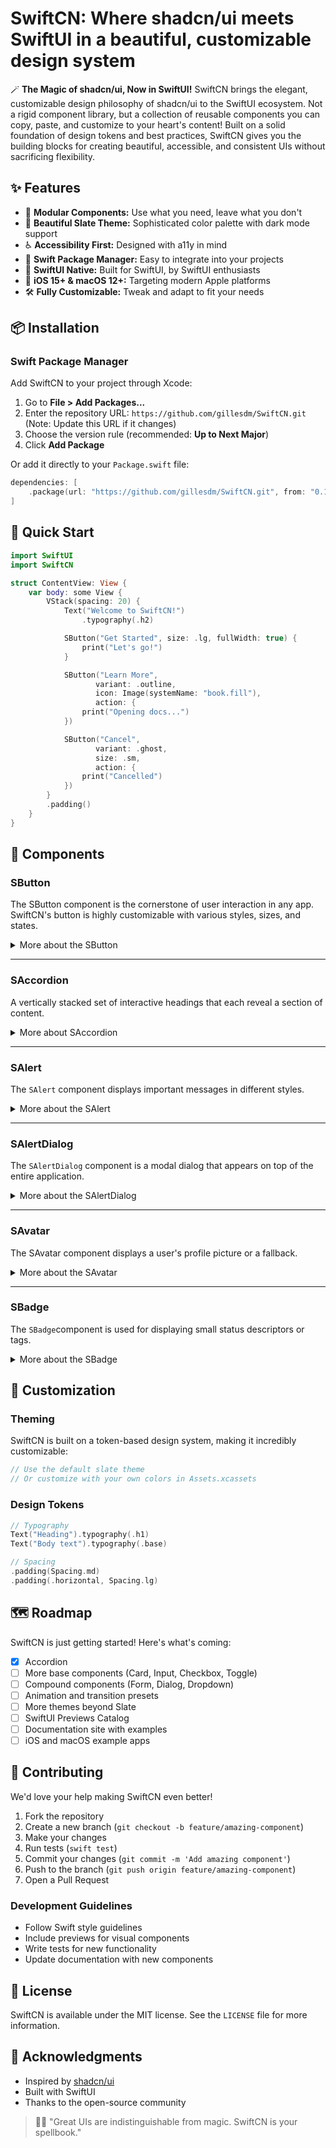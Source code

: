 
# SwiftCN: Where shadcn/ui meets SwiftUI in a beautiful, customizable design system

🪄 **The Magic of shadcn/ui, Now in SwiftUI!**
SwiftCN brings the elegant, customizable design philosophy of shadcn/ui to the SwiftUI ecosystem. Not a rigid component library, but a collection of reusable components you can copy, paste, and customize to your heart's content!
Built on a solid foundation of design tokens and best practices, SwiftCN gives you the building blocks for creating beautiful, accessible, and consistent UIs without sacrificing flexibility.

## ✨ Features
-  🧩 **Modular Components:** Use what you need, leave what you don't
-  🎨 **Beautiful Slate Theme:** Sophisticated color palette with dark mode support
-  ♿ **Accessibility First:** Designed with a11y in mind
-  🧪 **Swift Package Manager:** Easy to integrate into your projects
-  💪 **SwiftUI Native:** Built for SwiftUI, by SwiftUI enthusiasts
-  🎯 **iOS 15+ & macOS 12+:** Targeting modern Apple platforms
-  🛠️ **Fully Customizable:** Tweak and adapt to fit your needs

## 📦 Installation
### Swift Package Manager
Add SwiftCN to your project through Xcode:
1. Go to **File > Add Packages...**
2. Enter the repository URL: `https://github.com/gillesdm/SwiftCN.git` (Note: Update this URL if it changes)
3. Choose the version rule (recommended: **Up to Next Major**)
4. Click **Add Package**

Or add it directly to your `Package.swift` file:

```swift
dependencies: [
    .package(url: "https://github.com/gillesdm/SwiftCN.git", from: "0.1.0") // Note: Update this URL if it changes
]
```

## 🚀 Quick Start
```swift
import SwiftUI
import SwiftCN

struct ContentView: View {
    var body: some View {
        VStack(spacing: 20) {
            Text("Welcome to SwiftCN!")
                .typography(.h2)

            SButton("Get Started", size: .lg, fullWidth: true) {
                print("Let's go!")
            }

            SButton("Learn More",
                   variant: .outline,
                   icon: Image(systemName: "book.fill"),
                   action: {
                print("Opening docs...")
            })

            SButton("Cancel",
                   variant: .ghost,
                   size: .sm,
                   action: {
                print("Cancelled")
            })
        }
        .padding()
    }
}
```

## 🧩 Components

### SButton
The SButton component is the cornerstone of user interaction in any app. SwiftCN's button is highly customizable with various styles, sizes, and states.

<details>
<summary>More about the SButton</summary>

#### Variants

```swift
// Primary button (default)
SButton("Primary Button") {
    // Action here
}

// Secondary button
SButton("Secondary Button", variant: .secondary) {
    // Action here
}

// Outline button
SButton("Outline Button", variant: .outline) {
    // Action here
}

// Ghost button
SButton("Ghost Button", variant: .ghost) {
    // Action here
}

// Link button
SButton("Link Button", variant: .link) {
    // Action here
}

// Destructive button
SButton("Delete", variant: .destructive) {
    // Careful now!
}
```

##### Sizes

```swift
SButton("Small", size: .sm) {}
SButton("Medium", size: .md) {} // Default
SButton("Large", size: .lg) {}
```

##### Icons

```swift
// Leading icon (default)
SButton("With Icon",
       icon: Image(systemName: "star.fill")) {
    // Action
}

// Trailing icon
SButton("Next",
       icon: Image(systemName: "arrow.right"),
       iconPosition: .trailing) {
    // Action
}
```

##### Full Width & Disabled States

```swift
// Full width button
SButton("Submit", fullWidth: true) {
    // Action
}

// Disabled button
SButton("Not Available", isEnabled: false) {
    // This action won't trigger
}
```
</details>

---

### SAccordion
A vertically stacked set of interactive headings that each reveal a section of content.

<details>
<summary>More about SAccordion</summary>

#### Usage

```swift
import SwiftUI
import SwiftCN

struct AccordionExample: View {
    var body: some View {
        SAccordion(type: .single, defaultOpenItems: ["item-1"]) {
            SAccordionItem(id: "item-1", title: "Is it accessible?") {
                Text("Yes. It adheres to the WAI-ARIA design pattern.")
                    .padding() // Add padding to content
            }
            SAccordionItem(id: "item-2", title: "Is it styled?") {
                Text("Yes. It comes with default styles that matches the other components' aesthetic.")
                    .padding()
            }
            SAccordionItem(id: "item-3", title: "Is it animated?") {
                Text("Yes. It's animated by default, but you can disable it if you prefer.")
                    .padding()
            }
        }
        .padding() // Add padding around the accordion
    }
}
```

#### Types
- `.single`: Allows only one item to be open at a time.
- `.multiple`: Allows multiple items to be open simultaneously (default).

#### Customization
- `defaultOpenItems`: An array of item IDs that should be open by default.
- `SAccordionItem`:
    - `id`: A unique string identifier for the item.
    - `title`: The text displayed in the item's header.
    - `icon`: An optional `Image` to display next to the title (not implemented in the current version shown).
    - `content`: The view to display when the item is open.
</details>

---
    
### SAlert
The `SAlert` component displays important messages in different styles.

<details>
<summary>More about the SAlert</summary>

#### Basic Usage

```swift
// Default alert with title and description
SAlert(
    title: "Heads up!",
    description: "This is an important message."
)

// Destructive alert
SAlert(
    title: "Warning",
    description: "This action cannot be undone.",
    variant: .destructive
)

// Success alert
SAlert(
    title: "Success",
    description: "Your changes have been saved.",
    variant: .success
)
```

#### Alert Variants

```swift
// Default variant
SAlert(title: "Default", description: "Message...", variant: .default_)

// Destructive variant
SAlert(title: "Destructive", description: "Message...", variant: .destructive)

// Success variant
SAlert(title: "Success", description: "Message...", variant: .success)

// Warning variant
SAlert(title: "Warning", description: "Message...", variant: .warning)
```

#### Custom Content
```swift
SAlert(title: "Custom Content") {
    VStack(alignment: .leading, spacing: 8) {
        Text("You can add any custom content here.")
        SButton("Take Action", size: .sm) {
            // Handle action
        }
    }
}
```

#### Custom Icon
```swift
SAlert(
    title: "Custom Icon",
    description: "This alert uses a custom icon.",
    icon: Image(systemName: "star.fill")
)

```
</details>

---

### SAlertDialog
The `SAlertDialog` component is a modal dialog that appears on top of the entire application.

<details>
<summary>More about the SAlertDialog</summary>

#### Setup

First, add the `withAlertDialogs()` modifier to your root view:

```swift
@main
struct MyApp: App {
    var body: some Scene {
        WindowGroup {
            ContentView()
                .withAlertDialogs()
        }
    }
}
```

#### Basic Usage
```swift
SAlertDialog { openAction in
    SButton("Open Dialog") {
        openAction()
    }
} content: {
    VStack(alignment: .leading, spacing: 0) {
        SAlertDialogParts.Title("Are you sure?")
        SAlertDialogParts.Description("This action cannot be undone.")
        
        SAlertDialogParts.Footer {
            SButton("Cancel", variant: .outline) {
                AlertDialogController.shared.dismiss()
            }
            
            SButton("Continue") {
                // Perform action
                AlertDialogController.shared.dismiss()
            }
        }
    }
}
``` 
</details>

---

### SAvatar
The ⁠SAvatar component displays a user's profile picture or a fallback.

<details>
<summary>More about the SAvatar</summary>

```swift
// Initials fallback
SAvatar(initials: "JD")

// Icon fallback
SAvatar(systemName: "person.fill")

// With image and initials fallback
SAvatar(image: Image("profile-pic"), initials: "JD")

// With URL image and initials fallback
SAvatar.url(URL(string: "..."), fallbackInitials: "JD")

// Different sizes and shapes
SAvatar(initials: "SM", size: .sm, shape: .rounded)

// With status indicator
SAvatar(initials: "ON", status: .online)
```
</details>

---

### SBadge
The `SBadge`component is used for displaying small status descriptors or tags.

<details>
<summary>More about the SBadge</summary>

#### Basic Usage

```swift
SBadge("Default Badge") // Default style

SBadge("Active", variant: .success)

SBadge("Beta", variant: .secondary)

SBadge("Error", variant: .destructive)

SBadge("Archived", variant: .outline)
```

#### Variants
Variants
- .default_ (Primary background)
- .secondary (Secondary background)
- .destructive (Destructive background)
- .outline (Transparent background with border)
- .success (Success background)
- .warning (Warning background)
- .info (Info background)
</details>

## 🎨 Customization
### Theming
SwiftCN is built on a token-based design system, making it incredibly customizable:

```swift
// Use the default slate theme
// Or customize with your own colors in Assets.xcassets
```

### Design Tokens

```swift
// Typography
Text("Heading").typography(.h1)
Text("Body text").typography(.base)

// Spacing
.padding(Spacing.md)
.padding(.horizontal, Spacing.lg)
```

## 🗺️ Roadmap
SwiftCN is just getting started! Here's what's coming:
- [x] Accordion
- [ ] More base components (Card, Input, Checkbox, Toggle)
- [ ] Compound components (Form, Dialog, Dropdown)
- [ ] Animation and transition presets
- [ ] More themes beyond Slate
- [ ] SwiftUI Previews Catalog
- [ ] Documentation site with examples
- [ ] iOS and macOS example apps

## 🤝 Contributing
We'd love your help making SwiftCN even better!
1. Fork the repository
2. Create a new branch (`git checkout -b feature/amazing-component`)
3. Make your changes
4. Run tests (`swift test`)
5. Commit your changes (`git commit -m 'Add amazing component'`)
6. Push to the branch (`git push origin feature/amazing-component`)
7. Open a Pull Request

### Development Guidelines
- Follow Swift style guidelines
- Include previews for visual components
- Write tests for new functionality
- Update documentation with new components

## 📄 License
SwiftCN is available under the MIT license. See the `LICENSE` file for more information.

## 💖 Acknowledgments
- Inspired by [shadcn/ui](https://ui.shadcn.com/)
- Built with SwiftUI
- Thanks to the open-source community

> 🧙‍♂️ "Great UIs are indistinguishable from magic. SwiftCN is your spellbook."
